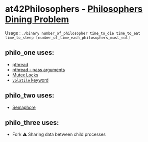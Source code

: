 # at42Philosophers - [Philosophers Dining Problem](https://en.wikipedia.org/wiki/Dining_philosophers_problem)

Usage : `./binary number_of_philosopher time_to_die time_to_eat time_to_sleep [number_of_time_each_philosophers_must_eat]`

## philo_one uses:
- [pthread](https://www.youtube.com/watch?v=uA8X5zNOGw8&list=PL9IEJIKnBJjFZxuqyJ9JqVYmuFZHr7CFM&index=1)
- [pthread - pass arguments](https://www.youtube.com/watch?v=It0OFCbbTJE&list=PL9IEJIKnBJjFZxuqyJ9JqVYmuFZHr7CFM&index=2)
- [Mutex Locks](https://www.youtube.com/watch?v=9axu8CUvOKY&list=PL9IEJIKnBJjFZxuqyJ9JqVYmuFZHr7CFM&index=3)
- [`volatile` keyword](https://www.youtube.com/watch?v=6tIWFEzzx9I&list=PL9IEJIKnBJjFZxuqyJ9JqVYmuFZHr7CFM&index=8)
## philo_two uses:
- [Semaphore](https://www.youtube.com/watch?v=ukM_zzrIeXs&list=PL9IEJIKnBJjFZxuqyJ9JqVYmuFZHr7CFM&index=9)
## philo_three uses:
- Fork ⚠  Sharing data between child processes
